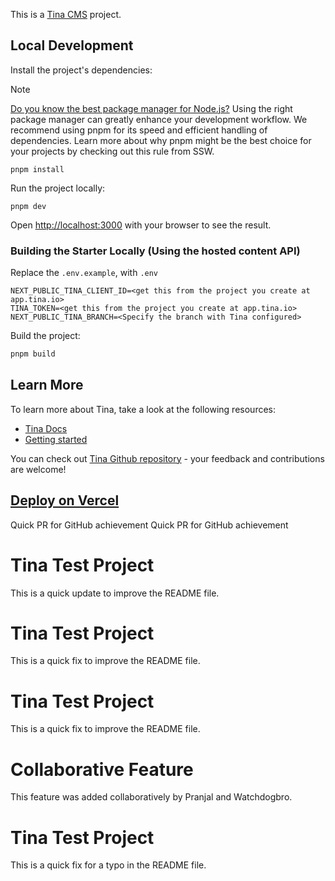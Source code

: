 This is a [Tina CMS](https://tina.io/) project.

## Local Development

Install the project's dependencies:

> [!NOTE]  
> [Do you know the best package manager for Node.js?](https://www.ssw.com.au/rules/best-package-manager-for-node/) Using the right package manager can greatly enhance your development workflow. We recommend using pnpm for its speed and efficient handling of dependencies. Learn more about why pnpm might be the best choice for your projects by checking out this rule from SSW.

```
pnpm install
```

Run the project locally:

```
pnpm dev
```

Open [http://localhost:3000](http://localhost:3000) with your browser to see the result.

### Building the Starter Locally (Using the hosted content API)

Replace the `.env.example`, with `.env`

```
NEXT_PUBLIC_TINA_CLIENT_ID=<get this from the project you create at app.tina.io>
TINA_TOKEN=<get this from the project you create at app.tina.io>
NEXT_PUBLIC_TINA_BRANCH=<Specify the branch with Tina configured>
```

Build the project:

```bash
pnpm build
```

## Learn More

To learn more about Tina, take a look at the following resources:

- [Tina Docs](https://tina.io/docs)
- [Getting started](https://tina.io/docs/setup-overview/)

You can check out [Tina Github repository](https://github.com/tinacms/tinacms) - your feedback and contributions are welcome!

## [Deploy on Vercel](https://tina.io/guides/tina-cloud/add-tinacms-to-existing-site/deployment/)
Quick PR for GitHub achievement
Quick PR for GitHub achievement
# Tina Test Project
This is a quick update to improve the README file.
# Tina Test Project
This is a quick fix to improve the README file.
# Tina Test Project
This is a quick fix to improve the README file.
# Collaborative Feature
This feature was added collaboratively by Pranjal and Watchdogbro.
# Tina Test Project
This is a quick fix for a typo in the README file.
